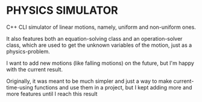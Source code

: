 # PHYSICS SIMULATOR

C++ CLI simulator of linear motions, namely, uniform and non-uniform ones.

It also features both an equation-solving class and an operation-solver class,
which are used to get the unknown variables of the motion, just as a physics-problem.

I want to add new motions (like falling motions) on the future, but I'm happy with the current result.

Originally, it was meant to be much simpler and just a way to make current-time-using functions
and use them in a project, but I kept adding more and more features until I reach this result 
